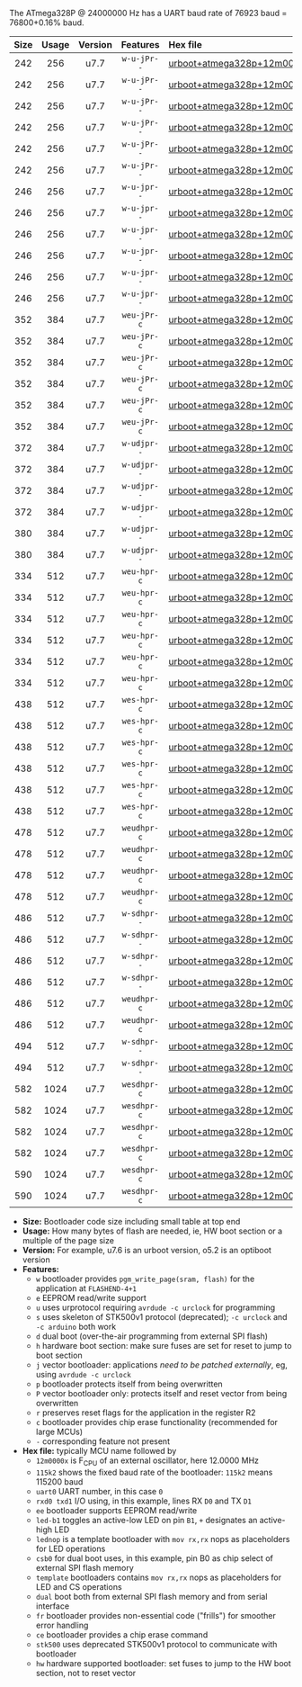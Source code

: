 The ATmega328P @ 24000000 Hz has a UART baud rate of 76923 baud = 76800+0.16% baud.

|Size|Usage|Version|Features|Hex file|
|:-:|:-:|:-:|:-:|:--|
|242|256|u7.7|`w-u-jPr--`|[urboot+atmega328p+12m0000x+++38k4_uart0_rxd0_txd1_led+b1.hex](https://raw.githubusercontent.com/stefanrueger/urboot.hex/main/mcus/atmega328p/external_oscillator/fcpu+12m0000_Hz/br+++38k4_bps/urboot+atmega328p+12m0000x+++38k4_uart0_rxd0_txd1_led+b1.hex)|
|242|256|u7.7|`w-u-jPr--`|[urboot+atmega328p+12m0000x+++38k4_uart0_rxd0_txd1_led+b5.hex](https://raw.githubusercontent.com/stefanrueger/urboot.hex/main/mcus/atmega328p/external_oscillator/fcpu+12m0000_Hz/br+++38k4_bps/urboot+atmega328p+12m0000x+++38k4_uart0_rxd0_txd1_led+b5.hex)|
|242|256|u7.7|`w-u-jPr--`|[urboot+atmega328p+12m0000x+++38k4_uart0_rxd0_txd1_led+d5.hex](https://raw.githubusercontent.com/stefanrueger/urboot.hex/main/mcus/atmega328p/external_oscillator/fcpu+12m0000_Hz/br+++38k4_bps/urboot+atmega328p+12m0000x+++38k4_uart0_rxd0_txd1_led+d5.hex)|
|242|256|u7.7|`w-u-jPr--`|[urboot+atmega328p+12m0000x+++38k4_uart0_rxd0_txd1_led-b1.hex](https://raw.githubusercontent.com/stefanrueger/urboot.hex/main/mcus/atmega328p/external_oscillator/fcpu+12m0000_Hz/br+++38k4_bps/urboot+atmega328p+12m0000x+++38k4_uart0_rxd0_txd1_led-b1.hex)|
|242|256|u7.7|`w-u-jPr--`|[urboot+atmega328p+12m0000x+++38k4_uart0_rxd0_txd1_led-d5.hex](https://raw.githubusercontent.com/stefanrueger/urboot.hex/main/mcus/atmega328p/external_oscillator/fcpu+12m0000_Hz/br+++38k4_bps/urboot+atmega328p+12m0000x+++38k4_uart0_rxd0_txd1_led-d5.hex)|
|242|256|u7.7|`w-u-jPr--`|[urboot+atmega328p+12m0000x+++38k4_uart0_rxd0_txd1_lednop.hex](https://raw.githubusercontent.com/stefanrueger/urboot.hex/main/mcus/atmega328p/external_oscillator/fcpu+12m0000_Hz/br+++38k4_bps/urboot+atmega328p+12m0000x+++38k4_uart0_rxd0_txd1_lednop.hex)|
|246|256|u7.7|`w-u-jpr--`|[urboot+atmega328p+12m0000x+++38k4_uart0_rxd0_txd1_led+b1_fr.hex](https://raw.githubusercontent.com/stefanrueger/urboot.hex/main/mcus/atmega328p/external_oscillator/fcpu+12m0000_Hz/br+++38k4_bps/urboot+atmega328p+12m0000x+++38k4_uart0_rxd0_txd1_led+b1_fr.hex)|
|246|256|u7.7|`w-u-jpr--`|[urboot+atmega328p+12m0000x+++38k4_uart0_rxd0_txd1_led+b5_fr.hex](https://raw.githubusercontent.com/stefanrueger/urboot.hex/main/mcus/atmega328p/external_oscillator/fcpu+12m0000_Hz/br+++38k4_bps/urboot+atmega328p+12m0000x+++38k4_uart0_rxd0_txd1_led+b5_fr.hex)|
|246|256|u7.7|`w-u-jpr--`|[urboot+atmega328p+12m0000x+++38k4_uart0_rxd0_txd1_led+d5_fr.hex](https://raw.githubusercontent.com/stefanrueger/urboot.hex/main/mcus/atmega328p/external_oscillator/fcpu+12m0000_Hz/br+++38k4_bps/urboot+atmega328p+12m0000x+++38k4_uart0_rxd0_txd1_led+d5_fr.hex)|
|246|256|u7.7|`w-u-jpr--`|[urboot+atmega328p+12m0000x+++38k4_uart0_rxd0_txd1_led-b1_fr.hex](https://raw.githubusercontent.com/stefanrueger/urboot.hex/main/mcus/atmega328p/external_oscillator/fcpu+12m0000_Hz/br+++38k4_bps/urboot+atmega328p+12m0000x+++38k4_uart0_rxd0_txd1_led-b1_fr.hex)|
|246|256|u7.7|`w-u-jpr--`|[urboot+atmega328p+12m0000x+++38k4_uart0_rxd0_txd1_led-d5_fr.hex](https://raw.githubusercontent.com/stefanrueger/urboot.hex/main/mcus/atmega328p/external_oscillator/fcpu+12m0000_Hz/br+++38k4_bps/urboot+atmega328p+12m0000x+++38k4_uart0_rxd0_txd1_led-d5_fr.hex)|
|246|256|u7.7|`w-u-jpr--`|[urboot+atmega328p+12m0000x+++38k4_uart0_rxd0_txd1_lednop_fr.hex](https://raw.githubusercontent.com/stefanrueger/urboot.hex/main/mcus/atmega328p/external_oscillator/fcpu+12m0000_Hz/br+++38k4_bps/urboot+atmega328p+12m0000x+++38k4_uart0_rxd0_txd1_lednop_fr.hex)|
|352|384|u7.7|`weu-jPr-c`|[urboot+atmega328p+12m0000x+++38k4_uart0_rxd0_txd1_ee_led+b1_fr_ce.hex](https://raw.githubusercontent.com/stefanrueger/urboot.hex/main/mcus/atmega328p/external_oscillator/fcpu+12m0000_Hz/br+++38k4_bps/urboot+atmega328p+12m0000x+++38k4_uart0_rxd0_txd1_ee_led+b1_fr_ce.hex)|
|352|384|u7.7|`weu-jPr-c`|[urboot+atmega328p+12m0000x+++38k4_uart0_rxd0_txd1_ee_led+b5_fr_ce.hex](https://raw.githubusercontent.com/stefanrueger/urboot.hex/main/mcus/atmega328p/external_oscillator/fcpu+12m0000_Hz/br+++38k4_bps/urboot+atmega328p+12m0000x+++38k4_uart0_rxd0_txd1_ee_led+b5_fr_ce.hex)|
|352|384|u7.7|`weu-jPr-c`|[urboot+atmega328p+12m0000x+++38k4_uart0_rxd0_txd1_ee_led+d5_fr_ce.hex](https://raw.githubusercontent.com/stefanrueger/urboot.hex/main/mcus/atmega328p/external_oscillator/fcpu+12m0000_Hz/br+++38k4_bps/urboot+atmega328p+12m0000x+++38k4_uart0_rxd0_txd1_ee_led+d5_fr_ce.hex)|
|352|384|u7.7|`weu-jPr-c`|[urboot+atmega328p+12m0000x+++38k4_uart0_rxd0_txd1_ee_led-b1_fr_ce.hex](https://raw.githubusercontent.com/stefanrueger/urboot.hex/main/mcus/atmega328p/external_oscillator/fcpu+12m0000_Hz/br+++38k4_bps/urboot+atmega328p+12m0000x+++38k4_uart0_rxd0_txd1_ee_led-b1_fr_ce.hex)|
|352|384|u7.7|`weu-jPr-c`|[urboot+atmega328p+12m0000x+++38k4_uart0_rxd0_txd1_ee_led-d5_fr_ce.hex](https://raw.githubusercontent.com/stefanrueger/urboot.hex/main/mcus/atmega328p/external_oscillator/fcpu+12m0000_Hz/br+++38k4_bps/urboot+atmega328p+12m0000x+++38k4_uart0_rxd0_txd1_ee_led-d5_fr_ce.hex)|
|352|384|u7.7|`weu-jPr-c`|[urboot+atmega328p+12m0000x+++38k4_uart0_rxd0_txd1_ee_lednop_fr_ce.hex](https://raw.githubusercontent.com/stefanrueger/urboot.hex/main/mcus/atmega328p/external_oscillator/fcpu+12m0000_Hz/br+++38k4_bps/urboot+atmega328p+12m0000x+++38k4_uart0_rxd0_txd1_ee_lednop_fr_ce.hex)|
|372|384|u7.7|`w-udjpr--`|[urboot+atmega328p+12m0000x+++38k4_uart0_rxd0_txd1_led+b1_csb0_dual.hex](https://raw.githubusercontent.com/stefanrueger/urboot.hex/main/mcus/atmega328p/external_oscillator/fcpu+12m0000_Hz/br+++38k4_bps/urboot+atmega328p+12m0000x+++38k4_uart0_rxd0_txd1_led+b1_csb0_dual.hex)|
|372|384|u7.7|`w-udjpr--`|[urboot+atmega328p+12m0000x+++38k4_uart0_rxd0_txd1_led+d5_csb0_dual.hex](https://raw.githubusercontent.com/stefanrueger/urboot.hex/main/mcus/atmega328p/external_oscillator/fcpu+12m0000_Hz/br+++38k4_bps/urboot+atmega328p+12m0000x+++38k4_uart0_rxd0_txd1_led+d5_csb0_dual.hex)|
|372|384|u7.7|`w-udjpr--`|[urboot+atmega328p+12m0000x+++38k4_uart0_rxd0_txd1_led-b1_csb0_dual.hex](https://raw.githubusercontent.com/stefanrueger/urboot.hex/main/mcus/atmega328p/external_oscillator/fcpu+12m0000_Hz/br+++38k4_bps/urboot+atmega328p+12m0000x+++38k4_uart0_rxd0_txd1_led-b1_csb0_dual.hex)|
|372|384|u7.7|`w-udjpr--`|[urboot+atmega328p+12m0000x+++38k4_uart0_rxd0_txd1_led-d5_csb0_dual.hex](https://raw.githubusercontent.com/stefanrueger/urboot.hex/main/mcus/atmega328p/external_oscillator/fcpu+12m0000_Hz/br+++38k4_bps/urboot+atmega328p+12m0000x+++38k4_uart0_rxd0_txd1_led-d5_csb0_dual.hex)|
|380|384|u7.7|`w-udjpr--`|[urboot+atmega328p+12m0000x+++38k4_uart0_rxd0_txd1_led+b1_csd5_dual.hex](https://raw.githubusercontent.com/stefanrueger/urboot.hex/main/mcus/atmega328p/external_oscillator/fcpu+12m0000_Hz/br+++38k4_bps/urboot+atmega328p+12m0000x+++38k4_uart0_rxd0_txd1_led+b1_csd5_dual.hex)|
|380|384|u7.7|`w-udjpr--`|[urboot+atmega328p+12m0000x+++38k4_uart0_rxd0_txd1_template_dual.hex](https://raw.githubusercontent.com/stefanrueger/urboot.hex/main/mcus/atmega328p/external_oscillator/fcpu+12m0000_Hz/br+++38k4_bps/urboot+atmega328p+12m0000x+++38k4_uart0_rxd0_txd1_template_dual.hex)|
|334|512|u7.7|`weu-hpr-c`|[urboot+atmega328p+12m0000x+++38k4_uart0_rxd0_txd1_ee_led+b1_fr_ce_hw.hex](https://raw.githubusercontent.com/stefanrueger/urboot.hex/main/mcus/atmega328p/external_oscillator/fcpu+12m0000_Hz/br+++38k4_bps/urboot+atmega328p+12m0000x+++38k4_uart0_rxd0_txd1_ee_led+b1_fr_ce_hw.hex)|
|334|512|u7.7|`weu-hpr-c`|[urboot+atmega328p+12m0000x+++38k4_uart0_rxd0_txd1_ee_led+b5_fr_ce_hw.hex](https://raw.githubusercontent.com/stefanrueger/urboot.hex/main/mcus/atmega328p/external_oscillator/fcpu+12m0000_Hz/br+++38k4_bps/urboot+atmega328p+12m0000x+++38k4_uart0_rxd0_txd1_ee_led+b5_fr_ce_hw.hex)|
|334|512|u7.7|`weu-hpr-c`|[urboot+atmega328p+12m0000x+++38k4_uart0_rxd0_txd1_ee_led+d5_fr_ce_hw.hex](https://raw.githubusercontent.com/stefanrueger/urboot.hex/main/mcus/atmega328p/external_oscillator/fcpu+12m0000_Hz/br+++38k4_bps/urboot+atmega328p+12m0000x+++38k4_uart0_rxd0_txd1_ee_led+d5_fr_ce_hw.hex)|
|334|512|u7.7|`weu-hpr-c`|[urboot+atmega328p+12m0000x+++38k4_uart0_rxd0_txd1_ee_led-b1_fr_ce_hw.hex](https://raw.githubusercontent.com/stefanrueger/urboot.hex/main/mcus/atmega328p/external_oscillator/fcpu+12m0000_Hz/br+++38k4_bps/urboot+atmega328p+12m0000x+++38k4_uart0_rxd0_txd1_ee_led-b1_fr_ce_hw.hex)|
|334|512|u7.7|`weu-hpr-c`|[urboot+atmega328p+12m0000x+++38k4_uart0_rxd0_txd1_ee_led-d5_fr_ce_hw.hex](https://raw.githubusercontent.com/stefanrueger/urboot.hex/main/mcus/atmega328p/external_oscillator/fcpu+12m0000_Hz/br+++38k4_bps/urboot+atmega328p+12m0000x+++38k4_uart0_rxd0_txd1_ee_led-d5_fr_ce_hw.hex)|
|334|512|u7.7|`weu-hpr-c`|[urboot+atmega328p+12m0000x+++38k4_uart0_rxd0_txd1_ee_lednop_fr_ce_hw.hex](https://raw.githubusercontent.com/stefanrueger/urboot.hex/main/mcus/atmega328p/external_oscillator/fcpu+12m0000_Hz/br+++38k4_bps/urboot+atmega328p+12m0000x+++38k4_uart0_rxd0_txd1_ee_lednop_fr_ce_hw.hex)|
|438|512|u7.7|`wes-hpr-c`|[urboot+atmega328p+12m0000x+++38k4_uart0_rxd0_txd1_ee_led+b1_fr_ce_stk500_hw.hex](https://raw.githubusercontent.com/stefanrueger/urboot.hex/main/mcus/atmega328p/external_oscillator/fcpu+12m0000_Hz/br+++38k4_bps/urboot+atmega328p+12m0000x+++38k4_uart0_rxd0_txd1_ee_led+b1_fr_ce_stk500_hw.hex)|
|438|512|u7.7|`wes-hpr-c`|[urboot+atmega328p+12m0000x+++38k4_uart0_rxd0_txd1_ee_led+b5_fr_ce_stk500_hw.hex](https://raw.githubusercontent.com/stefanrueger/urboot.hex/main/mcus/atmega328p/external_oscillator/fcpu+12m0000_Hz/br+++38k4_bps/urboot+atmega328p+12m0000x+++38k4_uart0_rxd0_txd1_ee_led+b5_fr_ce_stk500_hw.hex)|
|438|512|u7.7|`wes-hpr-c`|[urboot+atmega328p+12m0000x+++38k4_uart0_rxd0_txd1_ee_led+d5_fr_ce_stk500_hw.hex](https://raw.githubusercontent.com/stefanrueger/urboot.hex/main/mcus/atmega328p/external_oscillator/fcpu+12m0000_Hz/br+++38k4_bps/urboot+atmega328p+12m0000x+++38k4_uart0_rxd0_txd1_ee_led+d5_fr_ce_stk500_hw.hex)|
|438|512|u7.7|`wes-hpr-c`|[urboot+atmega328p+12m0000x+++38k4_uart0_rxd0_txd1_ee_led-b1_fr_ce_stk500_hw.hex](https://raw.githubusercontent.com/stefanrueger/urboot.hex/main/mcus/atmega328p/external_oscillator/fcpu+12m0000_Hz/br+++38k4_bps/urboot+atmega328p+12m0000x+++38k4_uart0_rxd0_txd1_ee_led-b1_fr_ce_stk500_hw.hex)|
|438|512|u7.7|`wes-hpr-c`|[urboot+atmega328p+12m0000x+++38k4_uart0_rxd0_txd1_ee_led-d5_fr_ce_stk500_hw.hex](https://raw.githubusercontent.com/stefanrueger/urboot.hex/main/mcus/atmega328p/external_oscillator/fcpu+12m0000_Hz/br+++38k4_bps/urboot+atmega328p+12m0000x+++38k4_uart0_rxd0_txd1_ee_led-d5_fr_ce_stk500_hw.hex)|
|438|512|u7.7|`wes-hpr-c`|[urboot+atmega328p+12m0000x+++38k4_uart0_rxd0_txd1_ee_lednop_fr_ce_stk500_hw.hex](https://raw.githubusercontent.com/stefanrueger/urboot.hex/main/mcus/atmega328p/external_oscillator/fcpu+12m0000_Hz/br+++38k4_bps/urboot+atmega328p+12m0000x+++38k4_uart0_rxd0_txd1_ee_lednop_fr_ce_stk500_hw.hex)|
|478|512|u7.7|`weudhpr-c`|[urboot+atmega328p+12m0000x+++38k4_uart0_rxd0_txd1_ee_led+b1_csb0_dual_fr_ce_hw.hex](https://raw.githubusercontent.com/stefanrueger/urboot.hex/main/mcus/atmega328p/external_oscillator/fcpu+12m0000_Hz/br+++38k4_bps/urboot+atmega328p+12m0000x+++38k4_uart0_rxd0_txd1_ee_led+b1_csb0_dual_fr_ce_hw.hex)|
|478|512|u7.7|`weudhpr-c`|[urboot+atmega328p+12m0000x+++38k4_uart0_rxd0_txd1_ee_led+d5_csb0_dual_fr_ce_hw.hex](https://raw.githubusercontent.com/stefanrueger/urboot.hex/main/mcus/atmega328p/external_oscillator/fcpu+12m0000_Hz/br+++38k4_bps/urboot+atmega328p+12m0000x+++38k4_uart0_rxd0_txd1_ee_led+d5_csb0_dual_fr_ce_hw.hex)|
|478|512|u7.7|`weudhpr-c`|[urboot+atmega328p+12m0000x+++38k4_uart0_rxd0_txd1_ee_led-b1_csb0_dual_fr_ce_hw.hex](https://raw.githubusercontent.com/stefanrueger/urboot.hex/main/mcus/atmega328p/external_oscillator/fcpu+12m0000_Hz/br+++38k4_bps/urboot+atmega328p+12m0000x+++38k4_uart0_rxd0_txd1_ee_led-b1_csb0_dual_fr_ce_hw.hex)|
|478|512|u7.7|`weudhpr-c`|[urboot+atmega328p+12m0000x+++38k4_uart0_rxd0_txd1_ee_led-d5_csb0_dual_fr_ce_hw.hex](https://raw.githubusercontent.com/stefanrueger/urboot.hex/main/mcus/atmega328p/external_oscillator/fcpu+12m0000_Hz/br+++38k4_bps/urboot+atmega328p+12m0000x+++38k4_uart0_rxd0_txd1_ee_led-d5_csb0_dual_fr_ce_hw.hex)|
|486|512|u7.7|`w-sdhpr--`|[urboot+atmega328p+12m0000x+++38k4_uart0_rxd0_txd1_led+b1_csb0_dual_fr_stk500_hw.hex](https://raw.githubusercontent.com/stefanrueger/urboot.hex/main/mcus/atmega328p/external_oscillator/fcpu+12m0000_Hz/br+++38k4_bps/urboot+atmega328p+12m0000x+++38k4_uart0_rxd0_txd1_led+b1_csb0_dual_fr_stk500_hw.hex)|
|486|512|u7.7|`w-sdhpr--`|[urboot+atmega328p+12m0000x+++38k4_uart0_rxd0_txd1_led+d5_csb0_dual_fr_stk500_hw.hex](https://raw.githubusercontent.com/stefanrueger/urboot.hex/main/mcus/atmega328p/external_oscillator/fcpu+12m0000_Hz/br+++38k4_bps/urboot+atmega328p+12m0000x+++38k4_uart0_rxd0_txd1_led+d5_csb0_dual_fr_stk500_hw.hex)|
|486|512|u7.7|`w-sdhpr--`|[urboot+atmega328p+12m0000x+++38k4_uart0_rxd0_txd1_led-b1_csb0_dual_fr_stk500_hw.hex](https://raw.githubusercontent.com/stefanrueger/urboot.hex/main/mcus/atmega328p/external_oscillator/fcpu+12m0000_Hz/br+++38k4_bps/urboot+atmega328p+12m0000x+++38k4_uart0_rxd0_txd1_led-b1_csb0_dual_fr_stk500_hw.hex)|
|486|512|u7.7|`w-sdhpr--`|[urboot+atmega328p+12m0000x+++38k4_uart0_rxd0_txd1_led-d5_csb0_dual_fr_stk500_hw.hex](https://raw.githubusercontent.com/stefanrueger/urboot.hex/main/mcus/atmega328p/external_oscillator/fcpu+12m0000_Hz/br+++38k4_bps/urboot+atmega328p+12m0000x+++38k4_uart0_rxd0_txd1_led-d5_csb0_dual_fr_stk500_hw.hex)|
|486|512|u7.7|`weudhpr-c`|[urboot+atmega328p+12m0000x+++38k4_uart0_rxd0_txd1_ee_led+b1_csd5_dual_fr_ce_hw.hex](https://raw.githubusercontent.com/stefanrueger/urboot.hex/main/mcus/atmega328p/external_oscillator/fcpu+12m0000_Hz/br+++38k4_bps/urboot+atmega328p+12m0000x+++38k4_uart0_rxd0_txd1_ee_led+b1_csd5_dual_fr_ce_hw.hex)|
|486|512|u7.7|`weudhpr-c`|[urboot+atmega328p+12m0000x+++38k4_uart0_rxd0_txd1_ee_template_dual_fr_ce_hw.hex](https://raw.githubusercontent.com/stefanrueger/urboot.hex/main/mcus/atmega328p/external_oscillator/fcpu+12m0000_Hz/br+++38k4_bps/urboot+atmega328p+12m0000x+++38k4_uart0_rxd0_txd1_ee_template_dual_fr_ce_hw.hex)|
|494|512|u7.7|`w-sdhpr--`|[urboot+atmega328p+12m0000x+++38k4_uart0_rxd0_txd1_led+b1_csd5_dual_fr_stk500_hw.hex](https://raw.githubusercontent.com/stefanrueger/urboot.hex/main/mcus/atmega328p/external_oscillator/fcpu+12m0000_Hz/br+++38k4_bps/urboot+atmega328p+12m0000x+++38k4_uart0_rxd0_txd1_led+b1_csd5_dual_fr_stk500_hw.hex)|
|494|512|u7.7|`w-sdhpr--`|[urboot+atmega328p+12m0000x+++38k4_uart0_rxd0_txd1_template_dual_fr_stk500_hw.hex](https://raw.githubusercontent.com/stefanrueger/urboot.hex/main/mcus/atmega328p/external_oscillator/fcpu+12m0000_Hz/br+++38k4_bps/urboot+atmega328p+12m0000x+++38k4_uart0_rxd0_txd1_template_dual_fr_stk500_hw.hex)|
|582|1024|u7.7|`wesdhpr-c`|[urboot+atmega328p+12m0000x+++38k4_uart0_rxd0_txd1_ee_led+b1_csb0_dual_fr_ce_stk500_hw.hex](https://raw.githubusercontent.com/stefanrueger/urboot.hex/main/mcus/atmega328p/external_oscillator/fcpu+12m0000_Hz/br+++38k4_bps/urboot+atmega328p+12m0000x+++38k4_uart0_rxd0_txd1_ee_led+b1_csb0_dual_fr_ce_stk500_hw.hex)|
|582|1024|u7.7|`wesdhpr-c`|[urboot+atmega328p+12m0000x+++38k4_uart0_rxd0_txd1_ee_led+d5_csb0_dual_fr_ce_stk500_hw.hex](https://raw.githubusercontent.com/stefanrueger/urboot.hex/main/mcus/atmega328p/external_oscillator/fcpu+12m0000_Hz/br+++38k4_bps/urboot+atmega328p+12m0000x+++38k4_uart0_rxd0_txd1_ee_led+d5_csb0_dual_fr_ce_stk500_hw.hex)|
|582|1024|u7.7|`wesdhpr-c`|[urboot+atmega328p+12m0000x+++38k4_uart0_rxd0_txd1_ee_led-b1_csb0_dual_fr_ce_stk500_hw.hex](https://raw.githubusercontent.com/stefanrueger/urboot.hex/main/mcus/atmega328p/external_oscillator/fcpu+12m0000_Hz/br+++38k4_bps/urboot+atmega328p+12m0000x+++38k4_uart0_rxd0_txd1_ee_led-b1_csb0_dual_fr_ce_stk500_hw.hex)|
|582|1024|u7.7|`wesdhpr-c`|[urboot+atmega328p+12m0000x+++38k4_uart0_rxd0_txd1_ee_led-d5_csb0_dual_fr_ce_stk500_hw.hex](https://raw.githubusercontent.com/stefanrueger/urboot.hex/main/mcus/atmega328p/external_oscillator/fcpu+12m0000_Hz/br+++38k4_bps/urboot+atmega328p+12m0000x+++38k4_uart0_rxd0_txd1_ee_led-d5_csb0_dual_fr_ce_stk500_hw.hex)|
|590|1024|u7.7|`wesdhpr-c`|[urboot+atmega328p+12m0000x+++38k4_uart0_rxd0_txd1_ee_led+b1_csd5_dual_fr_ce_stk500_hw.hex](https://raw.githubusercontent.com/stefanrueger/urboot.hex/main/mcus/atmega328p/external_oscillator/fcpu+12m0000_Hz/br+++38k4_bps/urboot+atmega328p+12m0000x+++38k4_uart0_rxd0_txd1_ee_led+b1_csd5_dual_fr_ce_stk500_hw.hex)|
|590|1024|u7.7|`wesdhpr-c`|[urboot+atmega328p+12m0000x+++38k4_uart0_rxd0_txd1_ee_template_dual_fr_ce_stk500_hw.hex](https://raw.githubusercontent.com/stefanrueger/urboot.hex/main/mcus/atmega328p/external_oscillator/fcpu+12m0000_Hz/br+++38k4_bps/urboot+atmega328p+12m0000x+++38k4_uart0_rxd0_txd1_ee_template_dual_fr_ce_stk500_hw.hex)|

- **Size:** Bootloader code size including small table at top end
- **Usage:** How many bytes of flash are needed, ie, HW boot section or a multiple of the page size
- **Version:** For example, u7.6 is an urboot version, o5.2 is an optiboot version
- **Features:**
  + `w` bootloader provides `pgm_write_page(sram, flash)` for the application at `FLASHEND-4+1`
  + `e` EEPROM read/write support
  + `u` uses urprotocol requiring `avrdude -c urclock` for programming
  + `s` uses skeleton of STK500v1 protocol (deprecated); `-c urclock` and `-c arduino` both work
  + `d` dual boot (over-the-air programming from external SPI flash)
  + `h` hardware boot section: make sure fuses are set for reset to jump to boot section
  + `j` vector bootloader: applications *need to be patched externally*, eg, using `avrdude -c urclock`
  + `p` bootloader protects itself from being overwritten
  + `P` vector bootloader only: protects itself and reset vector from being overwritten
  + `r` preserves reset flags for the application in the register R2
  + `c` bootloader provides chip erase functionality (recommended for large MCUs)
  + `-` corresponding feature not present
- **Hex file:** typically MCU name followed by
  + `12m0000x` is F<sub>CPU</sub> of an external oscillator, here 12.0000 MHz
  + `115k2` shows the fixed baud rate of the bootloader: `115k2` means 115200 baud
  + `uart0` UART number, in this case `0`
  + `rxd0 txd1` I/O using, in this example, lines RX `D0` and TX `D1`
  + `ee` bootloader supports EEPROM read/write
  + `led-b1` toggles an active-low LED on pin `B1`, `+` designates an active-high LED
  + `lednop` is a template bootloader with `mov rx,rx` nops as placeholders for LED operations
  + `csb0` for dual boot uses, in this example, pin B0 as chip select of external SPI flash memory
  + `template` bootloaders contains `mov rx,rx` nops as placeholders for LED and CS operations
  + `dual` boot both from external SPI flash memory and from serial interface
  + `fr` bootloader provides non-essential code ("frills") for smoother error handling
  + `ce` bootloader provides a chip erase command
  + `stk500` uses deprecated STK500v1 protocol to communicate with bootloader
  + `hw` hardware supported bootloader: set fuses to jump to the HW boot section, not to reset vector
